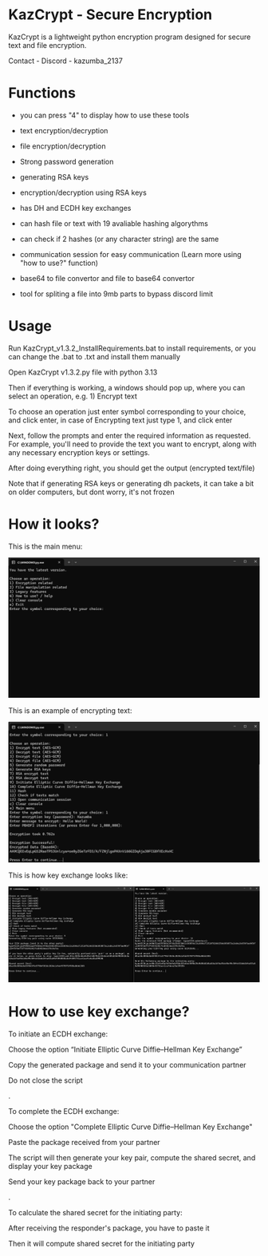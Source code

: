 # KazCrypt - Secure Encryption

KazCrypt is a lightweight python encryption program designed for secure text and file encryption.

Contact - Discord - kazumba_2137

# Functions

- you can press "4" to display how to use these tools

- text encryption/decryption

- file encryption/decryption

- Strong password generation

- generating RSA keys

- encryption/decryption using RSA keys

- has DH and ECDH key exchanges

- can hash file or text with 19 avaliable hashing algorythms

- can check if 2 hashes (or any character string) are the same 

- communication session for easy communication (Learn more using "how to use?" function)

- base64 to file convertor and file to base64 convertor

- tool for spliting a file into 9mb parts to bypass discord limit

# Usage

Run KazCrypt_v1.3.2_InstallRequirements.bat to install requirements, or you can change the .bat to .txt and install them manually

Open KazCrypt v1.3.2.py file with python 3.13

Then if everything is working, a windows should pop up, where you can select an operation, e.g. 1) Encrypt text

To choose an operation just enter symbol corresponding to your choice, and click enter, in case of Encrypting text just type 1, and click enter

Next, follow the prompts and enter the required information as requested. For example, you'll need to provide the text you want to encrypt, along with any necessary encryption keys or settings.

After doing everything right, you should get the output (encrypted text/file)

Note that if generating RSA keys or generating dh packets, it can take a bit on older computers, but dont worry, it's not frozen

# How it looks?

This is the main menu:

![Menu](Photos/Main-menu-V1.3.2.png "Main Menu")

This is an example of encrypting text:

![Example of a text encryption](Photos/TextEnc-V1.3.2.png "Example of a text encryption")

This is how key exchange looks like:

![Example of key exchange](Photos/ECDH_v1.2.2.png "Example of a key exchange")

# How to use key exchange?

To initiate an ECDH exchange:

Choose the option “Initiate Elliptic Curve Diffie–Hellman Key Exchange”

Copy the generated package and send it to your communication partner

Do not close the script

.

To complete the ECDH exchange:

Choose the option "Complete Elliptic Curve Diffie–Hellman Key Exchange"

Paste the package received from your partner

The script will then generate your key pair, compute the shared secret, and display your key package

Send your key package back to your partner

.

To calculate the shared secret for the initiating party:

After receiving the responder's package, you have to paste it

Then it will compute shared secret for the initiating party








